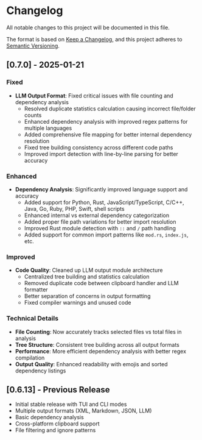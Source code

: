 # Changelog

All notable changes to this project will be documented in this file.

The format is based on [Keep a Changelog](https://keepachangelog.com/en/1.0.0/),
and this project adheres to [Semantic Versioning](https://semver.org/spec/v2.0.0.html).

## [0.7.0] - 2025-01-21

### Fixed
- **LLM Output Format**: Fixed critical issues with file counting and dependency analysis
  - Resolved duplicate statistics calculation causing incorrect file/folder counts
  - Enhanced dependency analysis with improved regex patterns for multiple languages
  - Added comprehensive file mapping for better internal dependency resolution
  - Fixed tree building consistency across different code paths
  - Improved import detection with line-by-line parsing for better accuracy

### Enhanced
- **Dependency Analysis**: Significantly improved language support and accuracy
  - Added support for Python, Rust, JavaScript/TypeScript, C/C++, Java, Go, Ruby, PHP, Swift, shell scripts
  - Enhanced internal vs external dependency categorization
  - Added proper file path variations for better import resolution
  - Improved Rust module detection with `::` and `/` path handling
  - Added support for common import patterns like `mod.rs`, `index.js`, etc.

### Improved
- **Code Quality**: Cleaned up LLM output module architecture
  - Centralized tree building and statistics calculation
  - Removed duplicate code between clipboard handler and LLM formatter
  - Better separation of concerns in output formatting
  - Fixed compiler warnings and unused code

### Technical Details
- **File Counting**: Now accurately tracks selected files vs total files in analysis
- **Tree Structure**: Consistent tree building across all output formats
- **Performance**: More efficient dependency analysis with better regex compilation
- **Output Quality**: Enhanced readability with emojis and sorted dependency listings

## [0.6.13] - Previous Release
- Initial stable release with TUI and CLI modes
- Multiple output formats (XML, Markdown, JSON, LLM)
- Basic dependency analysis
- Cross-platform clipboard support
- File filtering and ignore patterns